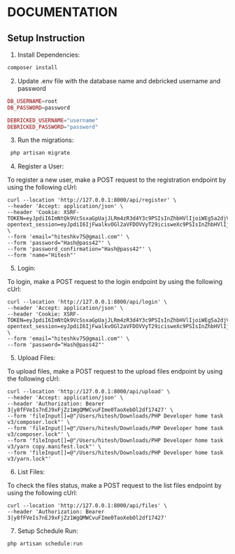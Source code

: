 # DOCUMENTATION

## Setup Instruction

1. Install Dependencies:
```php
composer install
```

2. Update .env file with the database name and debricked username and password
```php
DB_USERNAME=root
DB_PASSWORD=password

DEBRICKED_USERNAME="username"
DEBRICKED_PASSWORD="password"
```

3. Run the migrations:
```php
 php artisan migrate
```

4. Register a User:

To register a new user, make a POST request to the registration endpoint by using the following cUrl:

```curl
curl --location 'http://127.0.0.1:8000/api/register' \
--header 'Accept: application/json' \
--header 'Cookie: XSRF-TOKEN=eyJpdiI6ImNtQk9VcSsxaGpUajJLRm4zR3d4Y3c9PSIsInZhbHVlIjoiWEg5a2djVXJlMG5JazE5SFdoSlhIMThqalRNOUNIeGhEVVdkaWc5WTZGb3RMa2ZoaVl6VTdZTmZHT3hpUURzUW1vZXo2c3p5b2tXbzFmam9kWjB4NjdxekVYbmkrbk5ZSmJYa2VIclBGekJENldUbHhVd0FoOThCcXdpYmtzeHYiLCJtYWMiOiI4MWEyZWQyZDkxOTRmZjYwM2FmYzM0NzJjYzcyZTBhZTU1MjI3NDk3MDM0M2YxOGI3NGJmYjQxMDA5Mjc1YTlmIiwidGFnIjoiIn0%3D; opentext_session=eyJpdiI6IjFwalkvOGl2aVFDOVVyT29icisweXc9PSIsInZhbHVlIjoiSnpiU0kycjZVV3M4dVNLYVhOaWtXUkNVYWlQSnJ6V0JZWFhyK0dkemtGSCtPaDBYejExQ1ZKNGZzZVBuK2lBcW5vOFRiWjZYa2xINlltdFc4bGFHak55bkxWMk9FWUNvUXBKSXh0ZW16Y3g3RHk3NEUwUzg2QVlPcEQ3WG0rQU4iLCJtYWMiOiJkOTUxY2YyOWNjMjkwOWY2NzI2Y2JmZGNiNmIyMDhiYjJlZDBjZmJhMWU3MmRiYTc4ZGY1NzEyYWRlNmU2NzY3IiwidGFnIjoiIn0%3D' \
--form 'email="hiteshkv75@gmail.com"' \
--form 'password="Hash@pass42"' \
--form 'password_confirmation="Hash@pass42"' \
--form 'name="Hitesh"'
```
   
5. Login:

To login, make a POST request to the login endpoint by using the following cUrl:

```curl
curl --location 'http://127.0.0.1:8000/api/login' \
--header 'Accept: application/json' \
--header 'Cookie: XSRF-TOKEN=eyJpdiI6ImNtQk9VcSsxaGpUajJLRm4zR3d4Y3c9PSIsInZhbHVlIjoiWEg5a2djVXJlMG5JazE5SFdoSlhIMThqalRNOUNIeGhEVVdkaWc5WTZGb3RMa2ZoaVl6VTdZTmZHT3hpUURzUW1vZXo2c3p5b2tXbzFmam9kWjB4NjdxekVYbmkrbk5ZSmJYa2VIclBGekJENldUbHhVd0FoOThCcXdpYmtzeHYiLCJtYWMiOiI4MWEyZWQyZDkxOTRmZjYwM2FmYzM0NzJjYzcyZTBhZTU1MjI3NDk3MDM0M2YxOGI3NGJmYjQxMDA5Mjc1YTlmIiwidGFnIjoiIn0%3D; opentext_session=eyJpdiI6IjFwalkvOGl2aVFDOVVyT29icisweXc9PSIsInZhbHVlIjoiSnpiU0kycjZVV3M4dVNLYVhOaWtXUkNVYWlQSnJ6V0JZWFhyK0dkemtGSCtPaDBYejExQ1ZKNGZzZVBuK2lBcW5vOFRiWjZYa2xINlltdFc4bGFHak55bkxWMk9FWUNvUXBKSXh0ZW16Y3g3RHk3NEUwUzg2QVlPcEQ3WG0rQU4iLCJtYWMiOiJkOTUxY2YyOWNjMjkwOWY2NzI2Y2JmZGNiNmIyMDhiYjJlZDBjZmJhMWU3MmRiYTc4ZGY1NzEyYWRlNmU2NzY3IiwidGFnIjoiIn0%3D' \
--form 'email="hiteshkv75@gmail.com"' \
--form 'password="Hash@pass42"'
```

5. Upload Files:

To upload files, make a POST request to the upload files endpoint by using the following cUrl:

```curl
curl --location 'http://127.0.0.1:8000/api/upload' \
--header 'Accept: application/json' \
--header 'Authorization: Bearer 3|y8fFVeIs7nEJ9xFjZz1WgQMWCvuFIme0TaoXebOl2df17427' \
--form 'fileInput[]=@"/Users/hitesh/Downloads/PHP Developer home task v3/composer.lock"' \
--form 'fileInput[]=@"/Users/hitesh/Downloads/PHP Developer home task v3/composer.lock"' \
--form 'fileInput[]=@"/Users/hitesh/Downloads/PHP Developer home task v3/yarn copy.manifest.lock"' \
--form 'fileInput[]=@"/Users/hitesh/Downloads/PHP Developer home task v3/yarn.lock"'
```

6. List Files:

To check the files status, make a POST request to the list files endpoint by using the following cUrl:

```curl
curl --location 'http://127.0.0.1:8000/api/files' \
--header 'Authorization: Bearer 3|y8fFVeIs7nEJ9xFjZz1WgQMWCvuFIme0TaoXebOl2df17427'
```

7. Setup Schedule Run:

```php
php artisan schedule:run
```